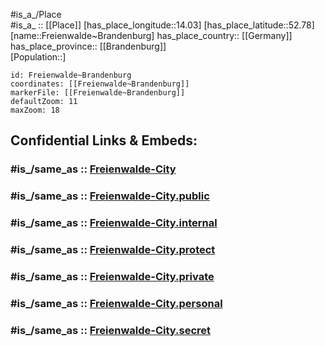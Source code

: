 ﻿---
confidential: public
isDeleted: false
location:
- 52.78
- 14.03
mapmarker: city
mapzoom:
- 7
- 12
SpocWebEntityId: 30256
tags:
- geo/City
type: City
---

#is_a_/Place  
#is_a_ :: [[Place]] 
[has_place_longitude::14.03] 
[has_place_latitude::52.78] 
[name::Freienwalde~Brandenburg] 
has_place_country:: [[Germany]]  
has_place_province:: [[Brandenburg]]  
[Population::] 



```leaflet
id: Freienwalde~Brandenburg
coordinates: [[Freienwalde~Brandenburg]] 
markerFile: [[Freienwalde~Brandenburg]] 
defaultZoom: 11 
maxZoom: 18
```


## Confidential Links & Embeds: 

### #is_/same_as :: [Freienwalde-City](/_Standards/Earth/Continent/Europe/Europe~Central/Germany/Germany~East/Brandenburg/counties~Brandenburg/Märkisch-Oderland/cities~Oderland/Bad_Freienwalde/boroughs~Freienwalde/Freienwalde-City.md) 

### #is_/same_as :: [Freienwalde-City.public](/_public/Earth/Continent/Europe/Europe~Central/Germany/Germany~East/Brandenburg/counties~Brandenburg/Märkisch-Oderland/cities~Oderland/Bad_Freienwalde/boroughs~Freienwalde/Freienwalde-City.public.md) 

### #is_/same_as :: [Freienwalde-City.internal](/_internal/Earth/Continent/Europe/Europe~Central/Germany/Germany~East/Brandenburg/counties~Brandenburg/Märkisch-Oderland/cities~Oderland/Bad_Freienwalde/boroughs~Freienwalde/Freienwalde-City.internal.md) 

### #is_/same_as :: [Freienwalde-City.protect](/_protect/Earth/Continent/Europe/Europe~Central/Germany/Germany~East/Brandenburg/counties~Brandenburg/Märkisch-Oderland/cities~Oderland/Bad_Freienwalde/boroughs~Freienwalde/Freienwalde-City.protect.md) 

### #is_/same_as :: [Freienwalde-City.private](/_private/Earth/Continent/Europe/Europe~Central/Germany/Germany~East/Brandenburg/counties~Brandenburg/Märkisch-Oderland/cities~Oderland/Bad_Freienwalde/boroughs~Freienwalde/Freienwalde-City.private.md) 

### #is_/same_as :: [Freienwalde-City.personal](/_personal/Earth/Continent/Europe/Europe~Central/Germany/Germany~East/Brandenburg/counties~Brandenburg/Märkisch-Oderland/cities~Oderland/Bad_Freienwalde/boroughs~Freienwalde/Freienwalde-City.personal.md) 

### #is_/same_as :: [Freienwalde-City.secret](/_secret/Earth/Continent/Europe/Europe~Central/Germany/Germany~East/Brandenburg/counties~Brandenburg/Märkisch-Oderland/cities~Oderland/Bad_Freienwalde/boroughs~Freienwalde/Freienwalde-City.secret.md)

